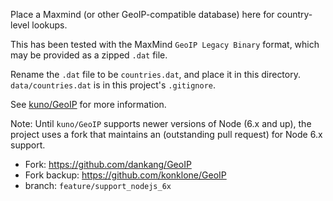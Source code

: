 Place a Maxmind (or other GeoIP-compatible database) here for country-level lookups.

This has been tested with the MaxMind `GeoIP Legacy Binary` format, which may be provided as a zipped `.dat` file.

Rename the `.dat` file to be `countries.dat`, and place it in this directory. `data/countries.dat` is in this project's `.gitignore`.

See [kuno/GeoIP](https://github.com/kuno/GeoIP) for more information.

Note: Until `kuno/GeoIP` supports newer versions of Node (6.x and up), the project uses a fork that maintains an (outstanding pull request) for Node 6.x support.

* Fork: https://github.com/dankang/GeoIP
* Fork backup: https://github.com/konklone/GeoIP
* branch: `feature/support_nodejs_6x`

